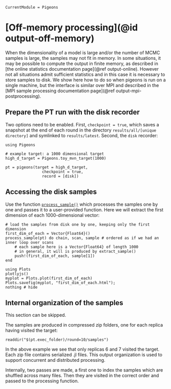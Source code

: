 ```@meta
CurrentModule = Pigeons
```

# [Off-memory processing](@id output-off-memory)

When the dimensionality of a model is large and/or the 
number of MCMC samples is large, the samples may not 
fit in memory. 
In some situations, it may be possible to compute the 
output in finite memory, as described in 
[the online statistics documentation page](@ref output-online). 
However not all situations admit sufficient statistics and 
in this case it is necessary to store samples to disk. 
We show here how to do so when pigeons is run on a single 
machine, but the interface is similar over MPI and 
described in the 
[MPI sample processing documentation page](@ref output-mpi-postprocessing). 


## Prepare the PT run with the disk recorder

Two options need to be enabled. 
First, `checkpoint = true`, 
which saves a snapshot at the end of each round in 
the directory `results/all/[unique directory]` and 
symlinked to `results/latest`. 
Second, the `disk` recorder:

```@example offmemory
using Pigeons

# example target: a 1000 dimensional target
high_d_target = Pigeons.toy_mvn_target(1000)

pt = pigeons(target = high_d_target, 
                checkpoint = true,
                record = [disk])
```

## Accessing the disk samples 

Use the function [`process_sample()`](@ref) which 
processes the samples one by one and passes it to 
a user-provided function. 
Here we will extract the first dimension of 
each 1000-dimensional vector:

```@example offmemory
# load the samples from disk one by one, keeping only the first dimension
first_dim_of_each = Vector{Float64}()
process_sample(pt) do chain, scan, sample # ordered as if we had an inner loop over scans
    # each sample here is a Vector{Float64} of length 1000 
    # in general, it will is produced by extract_sample()
    push!(first_dim_of_each, sample[1])
end

using Plots
plotlyjs()
myplot = Plots.plot(first_dim_of_each)
Plots.savefig(myplot, "first_dim_of_each.html"); 
nothing # hide
```

## Internal organization of the samples

This section can be skipped. 

The samples are produced in compressed zip 
folders, one for each replica having visited 
the target:

```@example offmemory 
readdir("$(pt.exec_folder)/round=10/samples")
```

In the above example we see that only replicas 
6 and 7 visited the target. Each zip file 
contains serialized .jl files. 
This output organization is used to support 
concurrent and distributed processing. 

Internally, two passes are made, a first one to 
index the samples which are shuffled across
many files. Then they are visited in the correct 
order and passed to the processing function.